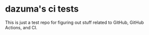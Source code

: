 # dazuma's ci tests

This is just a test repo for figuring out stuff related to GitHub, GitHub Actions, and CI.
